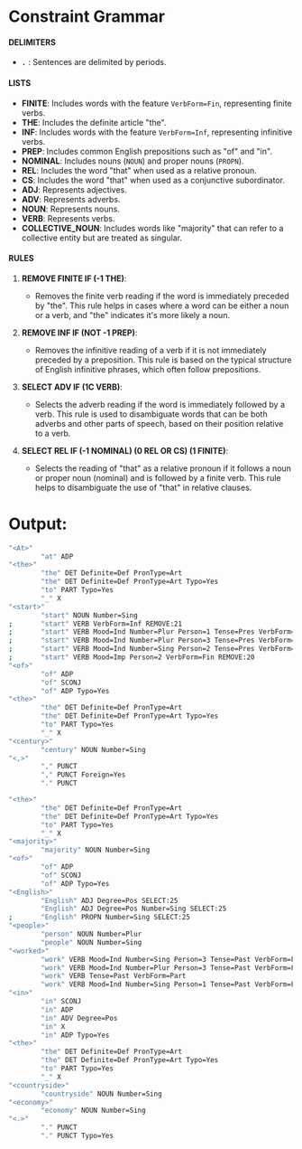 # Constraint Grammar

#### DELIMITERS
- **`.`** : Sentences are delimited by periods.

#### LISTS
- **FINITE**: Includes words with the feature `VerbForm=Fin`, representing finite verbs.
- **THE**: Includes the definite article "the".
- **INF**: Includes words with the feature `VerbForm=Inf`, representing infinitive verbs.
- **PREP**: Includes common English prepositions such as "of" and "in".
- **NOMINAL**: Includes nouns (`NOUN`) and proper nouns (`PROPN`).
- **REL**: Includes the word "that" when used as a relative pronoun.
- **CS**: Includes the word "that" when used as a conjunctive subordinator.
- **ADJ**: Represents adjectives.
- **ADV**: Represents adverbs.
- **NOUN**: Represents nouns.
- **VERB**: Represents verbs.
- **COLLECTIVE_NOUN**: Includes words like "majority" that can refer to a collective entity but are treated as singular.

#### RULES

1. **REMOVE FINITE IF (-1 THE)**:
   - Removes the finite verb reading if the word is immediately preceded by "the". This rule helps in cases where a word can be either a noun or a verb, and "the" indicates it's more likely a noun.

2. **REMOVE INF IF (NOT -1 PREP)**:
   - Removes the infinitive reading of a verb if it is not immediately preceded by a preposition. This rule is based on the typical structure of English infinitive phrases, which often follow prepositions.

3. **SELECT ADV IF (1C VERB)**:
   - Selects the adverb reading if the word is immediately followed by a verb. This rule is used to disambiguate words that can be both adverbs and other parts of speech, based on their position relative to a verb.

4. **SELECT REL IF (-1 NOMINAL) (0 REL OR CS) (1 FINITE)**:
   - Selects the reading of "that" as a relative pronoun if it follows a noun or proper noun (nominal) and is followed by a finite verb. This rule helps to disambiguate the use of "that" in relative clauses.

# Output:
```bash
"<At>"
        "at" ADP
"<the>"
        "the" DET Definite=Def PronType=Art
        "the" DET Definite=Def PronType=Art Typo=Yes
        "to" PART Typo=Yes
        "_" X
"<start>"
        "start" NOUN Number=Sing
;       "start" VERB VerbForm=Inf REMOVE:21
;       "start" VERB Mood=Ind Number=Plur Person=1 Tense=Pres VerbForm=Fin REMOVE:20
;       "start" VERB Mood=Ind Number=Plur Person=3 Tense=Pres VerbForm=Fin REMOVE:20
;       "start" VERB Mood=Ind Number=Sing Person=2 Tense=Pres VerbForm=Fin REMOVE:20
;       "start" VERB Mood=Imp Person=2 VerbForm=Fin REMOVE:20
"<of>"
        "of" ADP
        "of" SCONJ
        "of" ADP Typo=Yes
"<the>"
        "the" DET Definite=Def PronType=Art
        "the" DET Definite=Def PronType=Art Typo=Yes
        "to" PART Typo=Yes
        "_" X
"<century>"
        "century" NOUN Number=Sing
"<,>"
        "," PUNCT
        "," PUNCT Foreign=Yes
        "." PUNCT

"<the>"
        "the" DET Definite=Def PronType=Art
        "the" DET Definite=Def PronType=Art Typo=Yes
        "to" PART Typo=Yes
        "_" X
"<majority>"
        "majority" NOUN Number=Sing
"<of>"
        "of" ADP
        "of" SCONJ
        "of" ADP Typo=Yes
"<English>"
        "English" ADJ Degree=Pos SELECT:25
        "English" ADJ Degree=Pos Number=Sing SELECT:25
;       "English" PROPN Number=Sing SELECT:25
"<people>"
        "person" NOUN Number=Plur
        "people" NOUN Number=Sing
"<worked>"
        "work" VERB Mood=Ind Number=Sing Person=3 Tense=Past VerbForm=Fin
        "work" VERB Mood=Ind Number=Plur Person=3 Tense=Past VerbForm=Fin
        "work" VERB Tense=Past VerbForm=Part
        "work" VERB Mood=Ind Number=Sing Person=1 Tense=Past VerbForm=Fin
"<in>"
        "in" SCONJ
        "in" ADP
        "in" ADV Degree=Pos
        "in" X
        "in" ADP Typo=Yes
"<the>"
        "the" DET Definite=Def PronType=Art
        "the" DET Definite=Def PronType=Art Typo=Yes
        "to" PART Typo=Yes
        "_" X
"<countryside>"
        "countryside" NOUN Number=Sing
"<economy>"
        "economy" NOUN Number=Sing
"<.>"
        "." PUNCT
        "." PUNCT Typo=Yes

```
